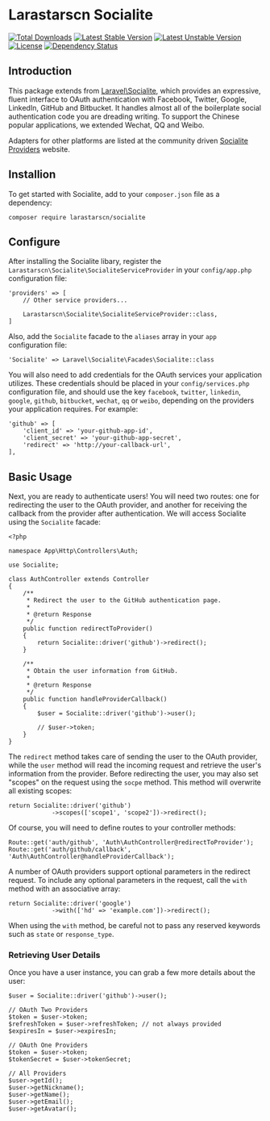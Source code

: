 # Larastarscn Socialite

[![Total Downloads](https://poser.pugx.org/laravel/socialite/d/total.svg)](https://packagist.org/packages/larastarscn/socialite)
[![Latest Stable Version](https://poser.pugx.org/laravel/socialite/v/stable.svg)](https://packagist.org/packages/larastarscn/socialite)
[![Latest Unstable Version](https://poser.pugx.org/laravel/socialite/v/unstable.svg)](https://packagist.org/packages/larastarscn/socialite)
[![License](https://poser.pugx.org/laravel/socialite/license.svg)](https://packagist.org/packages/larastarscn/socialite)
[![Dependency Status](https://www.versioneye.com/php/laravel:socialite/dev-master/badge?style=flat)](https://www.versioneye.com/php/laravel:socialite/dev-master)

## Introduction

This package extends from [Laravel\Socialite](https://github.com/laravel/socialite/), which provides an expressive, fluent interface to OAuth authentication with Facebook, Twitter, Google, LinkedIn, GitHub and Bitbucket. It handles almost all of the boilerplate social authentication code you are dreading writing. To support the Chinese popular applications, we extended Wechat, QQ and Weibo.

Adapters for other platforms are listed at the community driven [Socialite Providers](https://socialiteproviders.github.io/) website.

## Installion

To get started with Socialite, add to your `composer.json` file as a dependency:

    composer require larastarscn/socialite

## Configure

After installing the Socialite libary, register the `Larastarscn\Socialite\SocialiteServiceProvider` in your `config/app.php` configuration file:

    'providers' => [
        // Other service providers...

        Larastarscn\Socialite\SocialiteServiceProvider::class,
    ]

Also, add the `Socialite` facade to the `aliases` array in your `app` configuration file:

    'Socialite' => Laravel\Socialite\Facades\Socialite::class

You will also need to add credentials for the OAuth services your application utilizes. These credentials should be placed in your `config/services.php` configuration file, and should use the key `facebook`, `twitter`, `linkedin`, `google`, `github`, `bitbucket`, `wechat`, `qq` or `weibo`, depending on the providers your application requires. For example:

    'github' => [
        'client_id' => 'your-github-app-id',
        'client_secret' => 'your-github-app-secret',
        'redirect' => 'http://your-callback-url',
    ],

## Basic Usage

Next, you are ready to authenticate users! You will need two routes: one for redirecting the user to the OAuth provider, and another for receiving the callback from the provider after authentication. We will access Socialite using the `Socialite` facade:

    <?php

    namespace App\Http\Controllers\Auth;

    use Socialite;

    class AuthController extends Controller
    {
        /**
         * Redirect the user to the GitHub authentication page.
         *
         * @return Response
         */
        public function redirectToProvider()
        {
            return Socialite::driver('github')->redirect();
        }

        /**
         * Obtain the user information from GitHub.
         *
         * @return Response
         */
        public function handleProviderCallback()
        {
            $user = Socialite::driver('github')->user();

            // $user->token;
        }
    }

The `redirect` method takes care of sending the user to the OAuth provider, while the `user` method will read  the incoming request and retrieve the user's information from the provider. Before redirecting the user, you may also set "scopes" on the request using the `socpe` method. This method will overwrite all existing scopes:

    return Socialite::driver('github')
                ->scopes(['scope1', 'scope2'])->redirect();

Of course, you will need to define routes to your controller methods:

    Route::get('auth/github', 'Auth\AuthController@redirectToProvider');
    Route::get('auth/github/callback', 'Auth\AuthController@handleProviderCallback');

A number of OAuth providers support optional parameters in the redirect request. To include any optional parameters in the request, call the `with` method with an associative array:

    return Socialite::driver('google')
                ->with(['hd' => 'example.com'])->redirect();

When using the `with` method, be careful not to pass any reserved keywords such as `state` or `response_type`.

### Retrieving User Details

Once you have a user instance, you can grab a few more details about the user:

    $user = Socialite::driver('github')->user();

    // OAuth Two Providers
    $token = $user->token;
    $refreshToken = $user->refreshToken; // not always provided
    $expiresIn = $user->expiresIn;

    // OAuth One Providers
    $token = $user->token;
    $tokenSecret = $user->tokenSecret;

    // All Providers
    $user->getId();
    $user->getNickname();
    $user->getName();
    $user->getEmail();
    $user->getAvatar();
